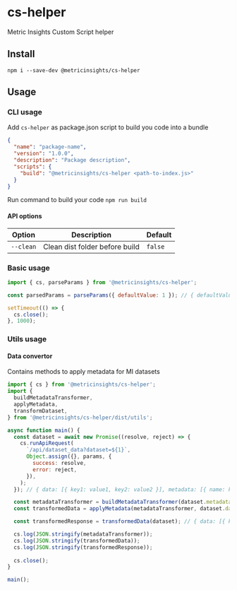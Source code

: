 # cs-helper

Metric Insights Custom Script helper

## Install

```shell
npm i --save-dev @metricinsights/cs-helper
```

## Usage

### CLI usage

Add `cs-helper` as package.json script to build you code into a bundle

```json
{
  "name": "package-name",
  "version": "1.0.0",
  "description": "Package description",
  "scripts": {
    "build": "@metricinsights/cs-helper <path-to-index.js>"
  }
}
```

Run command to build your code `npm run build`

#### API options

| Option    | Description                    | Default |
|-----------|--------------------------------|---------|
| `--clean` | Clean dist folder before build | `false` |

### Basic usage

```javascript
import { cs, parseParams } from '@metricinsights/cs-helper';

const parsedParams = parseParams({ defaultValue: 1 }); // { defaultValue: 1 } & cs.params

setTimeout(() => {
  cs.close();
}, 1000);
```

### Utils usage

#### Data convertor

Contains methods to apply metadata for MI datasets

```javascript
import { cs } from '@metricinsights/cs-helper';
import {
  buildMetadataTransformer,
  applyMetadata,
  transformDataset,
} from '@metricinsights/cs-helper/dist/utils';

async function main() {
  const dataset = await new Promise((resolve, reject) => {
    cs.runApiRequest(
      `/api/dataset_data?dataset=${1}`,
      Object.assign({}, params, {
        success: resolve,
        error: reject,
      }),
    );
  }); // { data: [{ key1: value1, key2: value2 }], metadata: [{ name: key1, type: 'numeric' }, { name: key2, type: 'text' }] }

  const metadataTransformer = buildMetadataTransformer(dataset.metadata); // { [key1]: (v) => Number(v), [key2]: (v) => String(v) }
  const transformedData = applyMetadata(metadataTransformer, dataset.data); // [{ key1: Number(value1), key2: String(value2) }]

  const transformedResponse = transformedData(dataset); // { data: [{ key1: Number(value1), key2: String(value2) }], metadata: [{ name: key1, type: 'numeric' }, { name: key2, type: 'text' }] }

  cs.log(JSON.stringify(metadataTransformer));
  cs.log(JSON.stringify(transformedData));
  cs.log(JSON.stringify(transformedResponse));
  
  cs.close();
}

main();
```
